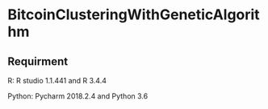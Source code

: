 # BitcoinClusteringWithGeneticAlgorithm

## Requirment

R: R studio 1.1.441 and R 3.4.4

Python: Pycharm 2018.2.4 and Python 3.6 
